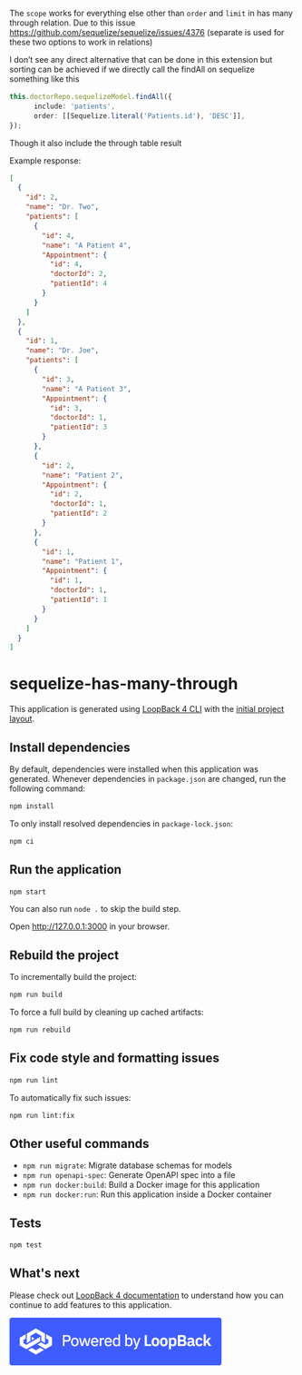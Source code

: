 
The `scope` works for everything else other than `order` and `limit` in has many through relation.
Due to this issue https://github.com/sequelize/sequelize/issues/4376 (separate is used for these two options to work in relations)

I don’t see any direct alternative that can be done in this extension but sorting can be achieved if we directly call the findAll on sequelize something like this
```ts
this.doctorRepo.sequelizeModel.findAll({
      include: 'patients',
      order: [[Sequelize.literal('Patients.id'), 'DESC']],
});
```

Though it also include the through table result

Example response:

```json
[
  {
    "id": 2,
    "name": "Dr. Two",
    "patients": [
      {
        "id": 4,
        "name": "A Patient 4",
        "Appointment": {
          "id": 4,
          "doctorId": 2,
          "patientId": 4
        }
      }
    ]
  },
  {
    "id": 1,
    "name": "Dr. Joe",
    "patients": [
      {
        "id": 3,
        "name": "A Patient 3",
        "Appointment": {
          "id": 3,
          "doctorId": 1,
          "patientId": 3
        }
      },
      {
        "id": 2,
        "name": "Patient 2",
        "Appointment": {
          "id": 2,
          "doctorId": 1,
          "patientId": 2
        }
      },
      {
        "id": 1,
        "name": "Patient 1",
        "Appointment": {
          "id": 1,
          "doctorId": 1,
          "patientId": 1
        }
      }
    ]
  }
]
```

# sequelize-has-many-through

This application is generated using [LoopBack 4 CLI](https://loopback.io/doc/en/lb4/Command-line-interface.html) with the
[initial project layout](https://loopback.io/doc/en/lb4/Loopback-application-layout.html).

## Install dependencies

By default, dependencies were installed when this application was generated.
Whenever dependencies in `package.json` are changed, run the following command:

```sh
npm install
```

To only install resolved dependencies in `package-lock.json`:

```sh
npm ci
```

## Run the application

```sh
npm start
```

You can also run `node .` to skip the build step.

Open http://127.0.0.1:3000 in your browser.

## Rebuild the project

To incrementally build the project:

```sh
npm run build
```

To force a full build by cleaning up cached artifacts:

```sh
npm run rebuild
```

## Fix code style and formatting issues

```sh
npm run lint
```

To automatically fix such issues:

```sh
npm run lint:fix
```

## Other useful commands

- `npm run migrate`: Migrate database schemas for models
- `npm run openapi-spec`: Generate OpenAPI spec into a file
- `npm run docker:build`: Build a Docker image for this application
- `npm run docker:run`: Run this application inside a Docker container

## Tests

```sh
npm test
```

## What's next

Please check out [LoopBack 4 documentation](https://loopback.io/doc/en/lb4/) to
understand how you can continue to add features to this application.

[![LoopBack](https://github.com/loopbackio/loopback-next/raw/master/docs/site/imgs/branding/Powered-by-LoopBack-Badge-(blue)-@2x.png)](http://loopback.io/)
